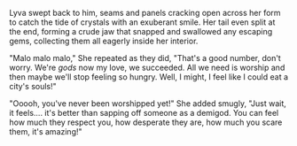 Lyva swept back to him, seams and panels cracking open across her form to catch the tide of crystals with an exuberant smile. Her tail even split at the end, forming a crude jaw that snapped and swallowed any escaping gems, collecting them all eagerly inside her interior.     

"Malo malo malo," She repeated as they did, "That's a good number, don't worry. We're *gods* now my love, we succeeded. All we need is worship and then maybe we'll stop feeling so hungry. Well, I might, I feel like I could eat a city's souls!"

"Ooooh, you've never been worshipped yet!" She added smugly, "Just wait, it feels.... it's better than sapping off someone as a demigod. You can feel how much they respect you, how desperate they are, how much you scare them, it's amazing!"